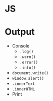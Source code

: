 # JS
# Output
- Console
    - `.log()`
    - `.warn()`
    - `.error()`
    - `.info()`
- `document.write()`
- `window.alert()`
- `.innerText`
- `.innerHTML`
- Print